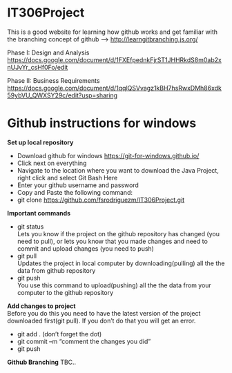 # IT306Project

This is a good website for learning how github works and get familiar with the branching concept of github --> http://learngitbranching.js.org/

Phase I: Design and Analysis
https://docs.google.com/document/d/1FXEfpednkFjrST1JHHRkdS8m0ab2xnUJvYr_csHf0Fo/edit

Phase II: Business Requirements
https://docs.google.com/document/d/1qqlQSVvagz1kBH7hsRwxDMh86xdk59ybVU_QWXSY29c/edit?usp=sharing

# Github instructions for windows

<b>Set up local repository</b>
- Download github for windows https://git-for-windows.github.io/
- Click next on everything
- Navigate to the location where you want to download the Java Project, right click and select Git Bash Here
- Enter your github username and password
- Copy and Paste the following command:
- git clone https://github.com/fsrodriguezm/IT306Project.git

<b>Important commands</b>
- git status
</br>Lets you know if the project on the github repository has changed (you need to pull), or lets you know that you made changes and need to commit and upload changes (you need to push)
- git pull 
</br>Updates the project in local computer by downloading(pulling) all the the data from github repository
- git push
</br>You use this command to upload(pushing) all the the data from your computer to the github repository

<b>Add changes to project</b>
</br>Before you do this you need to have the latest version of the project downloaded first(git pull). If you don’t do that you will get an error.
- git add . (don’t forget the dot)
- git commit –m “comment the changes you did”
- git push

<b>Github Branching</b>
TBC..

